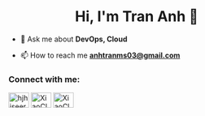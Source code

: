 <h1 align="center">Hi, I'm Tran Anh 👋</h1> 


- 💬 Ask me about **DevOps, Cloud**

- 📫 How to reach me **anhtranms03@gmail.com**

<h3 align="left">Connect with me:</h3>
<p align="left">
<a href="https://instagram.com/hjhjseer" target="blank"><img align="center" src="https://raw.githubusercontent.com/rahuldkjain/github-profile-readme-generator/master/src/images/icons/Social/instagram.svg" alt="hjhjseer" height="30" width="40" /></a>
  <a href="https://www.youtube.com/@AnhTranTutorial" target="blank"><img align="center" src="https://raw.githubusercontent.com/rahuldkjain/github-profile-readme-generator/master/src/images/icons/Social/youtube.svg" alt="XiaoCloud" height="30" width="40" /></a>
    <a href="https://www.youtube.com/@AnhTranTutorial" target="blank"><img align="center" src="https://raw.githubusercontent.com/rahuldkjain/github-profile-readme-generator/master/src/images/icons/Social/linkedin.svg" alt="XiaoCloud" height="30" width="40" /></a>
</p>

